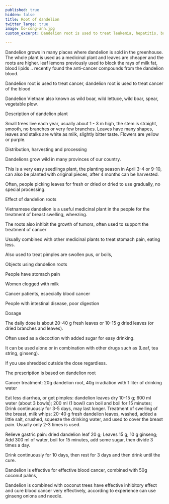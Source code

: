 ```yaml
---
published: true
hidden: false
title: Root of dandelion
twitter_large: true
image: bo-cong-anh.jpg
custom_excerpt: Dandelion root is used to treat leukemia, hepatitis, breast milk.

---
```


Dandelion grows in many places where dandelion is sold in the greenhouse. The whole plant is used as a medicinal plant and leaves are cheaper and the roots are higher. leaf lemons previously used to block the rays of milk fat, blood lipids .. recently found the anti-cancer compounds from the dandelion blood.

Dandelion root is used to treat cancer, dandelion root is used to treat cancer of the blood

Dandelion Vietnam also known as wild boar, wild lettuce, wild boar, spear, vegetable plow.

Description of dandelion plant

Small trees live each year, usually about 1 - 3 m high, the stem is straight, smooth, no branches or very few branches. Leaves have many shapes, leaves and stalks are white as milk, slightly bitter taste. Flowers are yellow or purple.

Distribution, harvesting and processing

Dandelions grow wild in many provinces of our country.

This is a very easy seedlings plant, the planting season in April 3-4 or 9-10, can also be planted with original pieces, after 4 months can be harvested.

Often, people picking leaves for fresh or dried or dried to use gradually, no special processing.

Effect of dandelion roots

Vietnamese dandelion is a useful medicinal plant in the people for the treatment of breast swelling, wheezing.

The roots also inhibit the growth of tumors, often used to support the treatment of cancer

Usually combined with other medicinal plants to treat stomach pain, eating less.

Also used to treat pimples are swollen pus, or boils,

Objects using dandelion roots

People have stomach pain

Women clogged with milk

Cancer patients, especially blood cancer

People with intestinal disease, poor digestion

Dosage

The daily dose is about 20-40 g fresh leaves or 10-15 g dried leaves (or dried branches and leaves).

Often used as a decoction with added sugar for easy drinking.

It can be used alone or in combination with other drugs such as (Leaf, tea string, ginseng).

If you use shredded outside the dose regardless.

The prescription is based on dandelion root

Cancer treatment: 20g dandelion root, 40g irradiation with 1 liter of drinking water

Eat less diarrhea, or get pimples: dandelion leaves dry 10-15 g; 600 ml water (about 3 bowls); 200 ml (1 bowl) can boil and boil for 15 minutes; Drink continuously for 3-5 days, may last longer. Treatment of swelling of the breast, milk whips: 20-40 g fresh dandelion leaves, washed, added a little salt, crushed, squeeze the drinking water, and used to cover the breast pain. Usually only 2-3 times is used.

Relieve gastric pain: dried dandelion leaf 20 g; Leaves 15 g; 10 g ginseng; Add 300 ml of water, boil for 15 minutes, add some sugar, then divide 3 times a day.

Drink continuously for 10 days, then rest for 3 days and then drink until the cure.

Dandelion is effective for effective blood cancer, combined with 50g coconut palms,

Dandelion is combined with coconut trees have effective inhibitory effect and cure blood cancer very effectively, according to experience can use ginseng onions and needle.